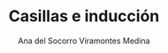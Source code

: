---
title: "Casillas e inducción"
year: 2020
thumbnail: "assets/img/Logo-ommags.png"
topic: "Métodos de ataque de problemas"
file: "assets/pdf/Material/Casillas-e-inducción.pdf"
author: "Ana del Socorro Viramontes Medina"
level: "Intermedio"
alttext: "El infinito, en una cantidad finita de casillas."
---